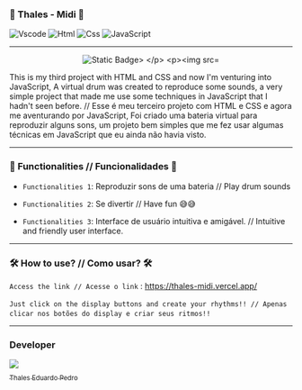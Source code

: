### 🎵 Thales - Midi 🎵

![Vscode](https://img.shields.io/badge/Visual_Studio_Code-0078D4?style=for-the-badge&logo=visual%20studio%20code&logoColor=white)
![Html](https://img.shields.io/badge/HTML5-E34F26?style=for-the-badge&logo=html5&logoColor=white)
![Css](https://img.shields.io/badge/CSS3-1572B6?style=for-the-badge&logo=css3&logoColor=white)
![JavaScript](https://img.shields.io/badge/JavaScript-323330?style=for-the-badge&logo=javascript&logoColor=F7DF1E)

---

<p align="center">
<img src="https://img.shields.io/badge/Status-Complete-green20%25" alt="Static Badge>
</p>

 
![Mid Preview](thales-mid.png)
 
This is my third project with HTML and CSS and now I'm venturing into JavaScript,
A virtual drum was created to reproduce some sounds, a very simple project that made me use some techniques
in JavaScript that I hadn't seen before. // Esse é meu terceiro projeto com HTML e CSS e agora me aventurando por JavaScript,
Foi criado uma bateria virtual para reproduzir alguns sons, um projeto bem simples que me fez usar algumas técnicas
em JavaScript que eu ainda não havia visto.

---

### 🔨 Functionalities // Funcionalidades 🔨

- `Functionalities 1`: Reproduzir sons de uma bateria // Play drum sounds
 
- `Functionalities 2`: Se divertir // Have fun 😅😅
 
- `Functionalities 3`: Interface de usuário intuitiva e amigável. // Intuitive and friendly user interface.

---

### 🛠️ How to use? // Como usar? 🛠️ 

`Access the link // Acesse o link` : https://thales-midi.vercel.app/

`Just click on the display buttons and create your rhythms!! // Apenas clicar nos botões do display e criar seus ritmos!!`

---

### Developer
 [<img loading="lazy" src="https://avatars.githubusercontent.com/u/89024257?v=4" width=115><br><sub>Thales Eduardo Pedro</sub>](https://github.com/thales32k0)
